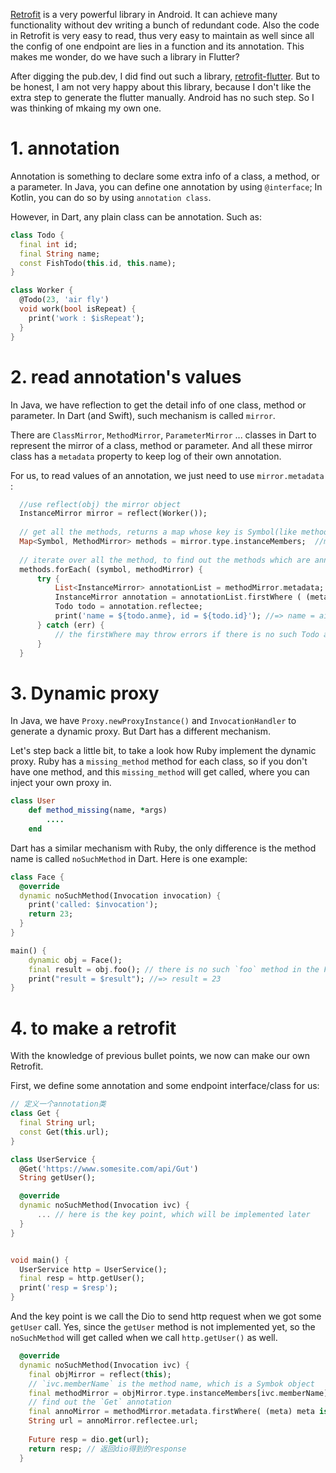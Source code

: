 [Retrofit](https://square.github.io/retrofit/) is a very powerful library in Android. It can achieve many functionality without dev writing a bunch of redundant code. Also the code in Retrofit is very easy to read, thus very easy to maintain as well since all the config of one endpoint are lies in a function and its annotation. This makes me wonder, do we have such a library in Flutter?

After digging the pub.dev, I did find out such a library, [retrofit-flutter](https://pub.dev/packages/retrofit). But to be honest, I am not very happy about this library, because I don't like the extra step to generate the flutter manually. Android has no such step. So I was thinking of mkaing my own one.

# 1. annotation
Annotation is something to declare some extra info of a class, a method, or a parameter. In Java, you can define one annotation by using `@interface`; In Kotlin, you can do so by using `annotation class`. 

However, in Dart, any plain class can be annotation. Such as: 
```dart
class Todo {
  final int id;
  final String name;
  const FishTodo(this.id, this.name); 
}

class Worker {
  @Todo(23, 'air fly')
  void work(bool isRepeat) {
    print('work : $isRepeat');
  }
}
```

# 2. read annotation's values
In Java, we have reflection to get the detail info of one class, method or parameter. In Dart (and Swift), such mechanism is called `mirror`. 

There are `ClassMirror`, `MethodMirror`, `ParameterMirror` ... classes in Dart to represent the mirror of a class, method or parameter. And all these mirror class has a `metadata` property to keep log of their own annotation. 

For us, to read values of an annotation, we just need to use `mirror.metadata` : 

```dart
  //use reflect(obj) the mirror object
  InstanceMirror mirror = reflect(Worker()); 
  
  // get all the methods, returns a map whose key is Symbol(like method name), and value is MethodMirror
  Map<Symbol, MethodMirror> methods = mirror.type.instanceMembers;  //mirror.type是一个ClassMirror对象
  
  // iterate over all the method, to find out the methods which are annotated by the Todo annotation
  methods.forEach( (symbol, methodMirror) {
      try {
          List<InstanceMirror> annotationList = methodMirror.metadata;
          InstanceMirror annotation = annotationList.firstWhere ( (meta) => meta.reflectee is Todo)
          Todo todo = annotation.reflectee;
          print('name = ${todo.anme}, id = ${todo.id}'); //=> name = air fly, id = 23
      } catch (err) { 
          // the firstWhere may throw errors if there is no such Todo annotation for some method
      }
  }
```

# 3. Dynamic proxy

In Java, we have `Proxy.newProxyInstance()` and `InvocationHandler` to generate a dynamic proxy. But Dart has a different mechanism.

Let's step back a little bit, to take a look how Ruby implement the dynamic proxy. Ruby has a `missing_method` method for each class, so if you don't have one method, and this `missing_method` will get called, where you can inject your own proxy in. 
```ruby
class User 
    def method_missing(name, *args) 
        ....
    end
```

Dart has a similar mechanism with Ruby, the only difference is the method name is called `noSuchMethod` in Dart.  Here is one example: 
```dart
class Face {
  @override
  dynamic noSuchMethod(Invocation invocation) {
    print('called: $invocation');
    return 23;
  }
}

main() {
    dynamic obj = Face();
    final result = obj.foo(); // there is no such `foo` method in the Face class !!!
    print("result = $result"); //=> result = 23
}
```

# 4. to make a retrofit
With the knowledge of previous bullet points, we now can make our own Retrofit. 

First, we define some annotation and some endpoint interface/class for us: 
```dart
// 定义一个annotation类
class Get {
  final String url;
  const Get(this.url);
}

class UserService {
  @Get('https://www.somesite.com/api/Gut')
  String getUser();

  @override
  dynamic noSuchMethod(Invocation ivc) {
      ... // here is the key point, which will be implemented later
  }
}


void main() {
  UserService http = UserService();
  final resp = http.getUser();
  print('resp = $resp');
}

```

And the key point is we call the Dio to send http request when we got some `getUser` call. Yes, since the `getUser` method is not implemented yet, so the `noSuchMethod` will get called when we call `http.getUser()` as well.
```dart
  @override
  dynamic noSuchMethod(Invocation ivc) {
    final objMirror = reflect(this);
    // `ivc.memberName` is the method name, which is a Symbok object 
    final methodMirror = objMirror.type.instanceMembers[ivc.memberName]!; 
    // find out the `Get` annotation
    final annoMirror = methodMirror.metadata.firstWhere( (meta) meta is Get ); 
    String url = annoMirror.reflectee.url;
    
    Future resp = dio.get(url);
    return resp; // 返回dio得到的response
  }

```
